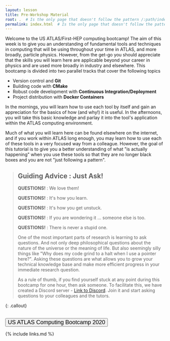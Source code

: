 ```yaml
---
layout: lesson
title: Pre-Workshop Material
root: .  # Is the only page that doesn't follow the pattern /:path/index.html
permalink: index.html  # Is the only page that doesn't follow the pattern /:path/index.html
---
```

Welcome to the US ATLAS/First-HEP computing bootcamp! The aim of this week is to give you
an understanding of fundamental tools and techniques in computing that will be using throughout
your time in ATLAS, and more broadly, particle physics.  However, from the get-go you should appreciate
that the skills you will learn here are applicable beyond your career in physics and are used
more broadly in industry and elsewhere. This bootcamp is divided into two parallel tracks that cover the following topics
- Version control and **Git**
- Building code with **CMake**
- Robust code development with **Continuous Integration/Deployment**
- Project distribution with **Docker Containers**

In the mornings, you will learn how to use each tool by itself and gain an appreciation for the basics of
how (and why!) it is useful.  In the afternoons, you will take this basic knowledge and parlay it into
the tool's application within the ATLAS computing environment.

Much of what you will learn here can be found elsewhere on the internet, and if you work within ATLAS
long enough, you may learn how to use each of these tools in a very focused way from a colleague.
However, the goal of this tutorial is to give you a better understanding of what "is actually happening" when you
use these tools so that they are no longer black boxes and you are not "just following a pattern".


> ## Guiding Advice : Just Ask!
>
> **QUESTIONS!** : We love them!
>
> **QUESTIONS!** : It's how you learn.
>
> **QUESTIONS!** : It's how you get unstuck.
>
> **QUESTIONS!** : If you are wondering it ... someone else is too.
>
> **QUESTIONS!** : There is never a stupid one.
>
> One of the most important parts of research is learning to ask questions.  And not only deep philosophical questions about
> the nature of the universe or the meaning of life.  But also seemingly silly things like "Why does my code grind to a halt
> when I use a pointer here?".  Asking these questions are what allows you to grow your technical knowledge base and make
> more efficient progress in your immediate research question.
>
> As a rule of thumb, if you find yourself stuck at any point during this bootcamp for one hour, then ask someone. To
> facilitate this, we have created a Discord server - [Link to Discord](https://discord.gg/czyR2j8K).
> Join it and start asking questions to your colleagues and the tutors.
>
{: .callout}

<br>
<div class="text-center">
  <a href="https://jghaley.github.io/usatlas-computing-bootcamp-2021/">
    <button type="button" class="btn btn-info" style="font-size:large;text-align:center">US ATLAS Computing Bootcamp 2020</button>
  </a>
</div>

{% include links.md %}





